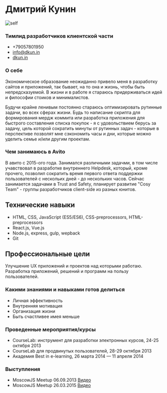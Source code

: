 # Дмитрий Кунин

![self](http://conf.elearningpro.ru/wp-content/uploads/2015/04/10334472_859877707359831_3601632040182041350_n.jpg)

### Тимлид разработчиков клиентской части
 - +79057801950 
 - [info@dkun.in](mailto:info@dkun.in)
 - [dkun.in](dkun.in)

### О себе

Экономическое образование неожиданно привело меня в разработку сайтов и приложений, так бывает, на то она и жизнь, чтобы быть непредсказуемой. В жизни и в работе я стараюсь придерживаться идей и философии стоиков и минималистов. 

Будучи крайне ленивым постоянно стараюсь оптимизировать рутинные задачи, во всех сферах жизни. Будь то написание скрипта для формирования мердж коммита или разработка приложения для быстрого составления списка покупок - я с удовольствием берусь за задачу, цель которой сократить минуты от рутинных задач - которые в перспективе позволят мне сэкономить часы и дни, которые можно уделить семье и/или другим проектам. 

### Чем занимаюсь в Avito

В авито с 2015-ого года. Занимался различными задачми, в том числе учавствовал в разработке внутреннего Helpdesk, который, кроме прочего, позволил сократить время первого ответа поддержки пользователей с нескольих дней - до нескольких часов. Сейчас занимается задачами в Trust and Safety, планирует развитие "Cosy Team" - группы разработчиков client-side из разных юнитов.

## Технические навыки

- HTML, CSS, JavaScript (ES5/ES6), CSS-preprocessors, HTML-preprocessors
- React.js, Vue.js
- Node.js, express, gulp, wepback
- Git

## Профессиональные цели

Улучшение UX приложений и проектов над которыми работаю. Разработка приложений, решений и программ на пользу пользователей.

### Какими знаниями и навыками готов делиться

- Личная эффективность
- Внутренняя мотивация
- Организация жизни
- Быть счастливее имея меньше

### Проведенные мероприятия/курсы

- CourseLab: инструмент для разработки электронных курсов, 24-25 октября 2013
- CourseLab для продвинутых пользователей, 28-29 октября 2013
- Академия Best in e-learning, 26 марта 2014 — 11 апреля 2014

### Выступления

- MoscowJS Meetup 06.09.2013 [Видео](http://youtu.be/_SWVDpHe7yg)
- MoscowJS Meetup 26.03.2015 [Видео](http://www.youtube.com/watch?v=7LW740IQzEo)
